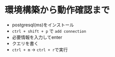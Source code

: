 # 環境構築から動作確認まで
- postgresql(ms)をインストール
- `ctrl + shift + p` で `add connection`
- 必要情報を入力してenter
- クエリを書く
- `ctrl + m` -> `ctrl + r`で実行